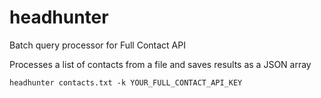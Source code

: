 # headhunter

Batch query processor for Full Contact API

Processes a list of contacts from a file and saves results as a JSON array

```
headhunter contacts.txt -k YOUR_FULL_CONTACT_API_KEY
```
